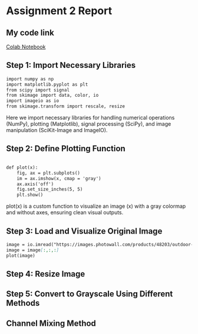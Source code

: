 # Assignment 2 Report
## My code link
[Colab Notebook](https://colab.research.google.com/drive/1ew7dHNuk4Nt4YuSXSvjGGTY7pMrjIFui?usp=sharing)
## Step 1: Import Necessary Libraries
```md
import numpy as np
import matplotlib.pyplot as plt
from scipy import signal
from skimage import data, color, io
import imageio as io
from skimage.transform import rescale, resize
```
Here we import necessary libraries for handling numerical operations (NumPy), plotting (Matplotlib), signal processing (SciPy), and image manipulation (SciKit-Image and ImageIO).
## Step 2: Define Plotting Function
```md

def plot(x):
    fig, ax = plt.subplots()
    im = ax.imshow(x, cmap = 'gray')
    ax.axis('off')
    fig.set_size_inches(5, 5)
    plt.show()

```
plot(x) is a custom function to visualize an image (x) with a gray colormap and without axes, ensuring clean visual outputs. 

## Step 3: Load and Visualize Original Image
```md
image = io.imread("https://images.photowall.com/products/48203/outdoor-kitten.jpg?h=699&q=85")
image = image[:,:,:]
plot(image)
```
## Step 4: Resize Image
## Step 5: Convert to Grayscale Using Different Methods
## Channel Mixing Method
##
##
##










```md

```
